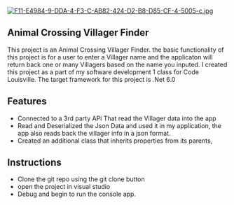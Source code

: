[![F11-E4984-9-DDA-4-F3-C-AB82-424-D2-B8-D85-CF-4-5005-c.jpg](https://i.postimg.cc/C5fC2v7f/F11-E4984-9-DDA-4-F3-C-AB82-424-D2-B8-D85-CF-4-5005-c.jpg)](https://postimg.cc/vxb6gtpQ)


## Animal Crossing Villager Finder

This project is an Animal Crossing Villager Finder. the basic functionality of this project is for a user to enter a Villager name and the applicaton will return back one or many Villagers based on the name you inputed. I created this project as a part of my software development 1 class for Code Louisville. The target framework for this project is .Net 6.0



## Features

- Connected to a 3rd party APi That read the Villager data into the app
- Read and Deserialized the Json Data and used it in my application, the app also reads back the villager info in a json format.
- Created an additional class that inherits properties from its parents,



## Instructions

- Clone the git repo using the git clone button
- open the project in visual studio
- Debug and begin to run the console app.
